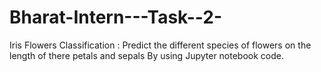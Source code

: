 # Bharat-Intern---Task--2-
Iris Flowers Classification : Predict the different species of flowers on the length of there petals and sepals By using  Jupyter notebook code.
